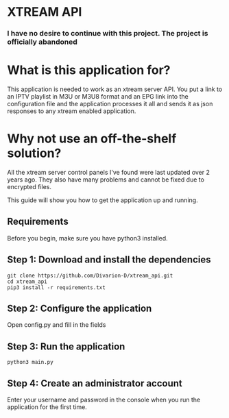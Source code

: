 # XTREAM API

### I have no desire to continue with this project. The project is officially abandoned

# What is this application for? 

This application is needed to work as an xtream server API.
You put a link to an IPTV playlist in M3U or M3U8 format and an EPG link into the configuration file and the application processes it all and sends it as json responses to any xtream enabled application.

# Why not use an off-the-shelf solution?

All the xtream server control panels I've found were last updated over 2 years ago. They also have many problems and cannot be fixed due to encrypted files.

This guide will show you how to get the application up and running. 

## Requirements 
Before you begin, make sure you have python3 installed.

## Step 1: Download and install the dependencies

```
git clone https://github.com/Divarion-D/xtream_api.git
cd xtream_api
pip3 install -r requirements.txt
```

## Step 2: Configure the application

Open config.py and fill in the fields

## Step 3: Run the application

```
python3 main.py
```

## Step 4: Create an administrator account

Enter your username and password in the console when you run the application for the first time.
